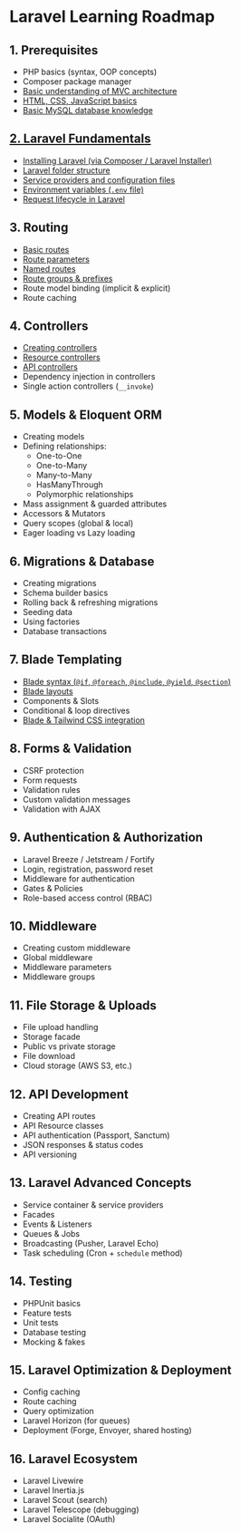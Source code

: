 # Laravel Learning Roadmap

## 1. Prerequisites
- PHP basics (syntax, OOP concepts)
- Composer package manager
- [Basic understanding of MVC architecture](#)
- [HTML, CSS, JavaScript basics](#)
- [Basic MySQL database knowledge](#)

## [2. Laravel Fundamentals](#)
- [Installing Laravel (via Composer / Laravel Installer)](#)
- [Laravel folder structure](#)
- [Service providers and configuration files](#)
- [Environment variables (`.env` file)](#)
- [Request lifecycle in Laravel](#)

## 3. Routing
- [Basic routes](#)
- [Route parameters](#)
- [Named routes](#)
- [Route groups & prefixes](#)
- Route model binding (implicit & explicit)
- Route caching

## 4. Controllers
- [Creating controllers](#)
- [Resource controllers](#)
- [API controllers](#)
- Dependency injection in controllers
- Single action controllers (`__invoke`)

## 5. Models & Eloquent ORM
- Creating models
- Defining relationships:
  - One-to-One
  - One-to-Many
  - Many-to-Many
  - HasManyThrough
  - Polymorphic relationships
- Mass assignment & guarded attributes
- Accessors & Mutators
- Query scopes (global & local)
- Eager loading vs Lazy loading

## 6. Migrations & Database
- Creating migrations
- Schema builder basics
- Rolling back & refreshing migrations
- Seeding data
- Using factories
- Database transactions

## 7. Blade Templating
- [Blade syntax (`@if`, `@foreach`, `@include`, `@yield`, `@section`)](#)
- [Blade layouts](#)
- Components & Slots
- Conditional & loop directives
- [Blade & Tailwind CSS integration](#)

## 8. Forms & Validation
- CSRF protection
- Form requests
- Validation rules
- Custom validation messages
- Validation with AJAX

## 9. Authentication & Authorization
- Laravel Breeze / Jetstream / Fortify
- Login, registration, password reset
- Middleware for authentication
- Gates & Policies
- Role-based access control (RBAC)

## 10. Middleware
- Creating custom middleware
- Global middleware
- Middleware parameters
- Middleware groups

## 11. File Storage & Uploads
- File upload handling
- Storage facade
- Public vs private storage
- File download
- Cloud storage (AWS S3, etc.)

## 12. API Development
- Creating API routes
- API Resource classes
- API authentication (Passport, Sanctum)
- JSON responses & status codes
- API versioning

## 13. Laravel Advanced Concepts
- Service container & service providers
- Facades
- Events & Listeners
- Queues & Jobs
- Broadcasting (Pusher, Laravel Echo)
- Task scheduling (Cron + `schedule` method)

## 14. Testing
- PHPUnit basics
- Feature tests
- Unit tests
- Database testing
- Mocking & fakes

## 15. Laravel Optimization & Deployment
- Config caching
- Route caching
- Query optimization
- Laravel Horizon (for queues)
- Deployment (Forge, Envoyer, shared hosting)

## 16. Laravel Ecosystem
- Laravel Livewire
- Laravel Inertia.js
- Laravel Scout (search)
- Laravel Telescope (debugging)
- Laravel Socialite (OAuth)
